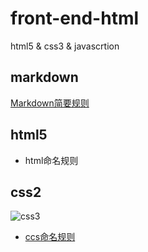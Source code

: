 # front-end-html
html5 &amp; css3 &amp; javascrtion

## markdown
[Markdown简要规则](http://www.jianshu.com/p/1e402922ee32/)

## html5
 * html命名规则
   
## css2
 ![css3](http://m3.app111.com/AppImg/160x160/2015/12/17/10584655071450316202089.jpg)
 * [ccs命名规则](https://www.douban.com/note/499976405/?type=like)
